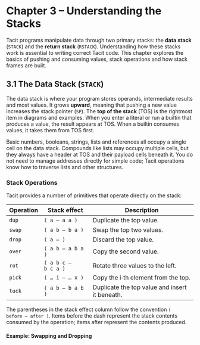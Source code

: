 # Chapter 3 – Understanding the Stacks

Tacit programs manipulate data through two primary stacks: the
**data stack** (`STACK`) and the **return stack** (`RSTACK`).
Understanding how these stacks work is essential to writing correct
Tacit code. This chapter explores the basics of pushing and
consuming values, stack operations and how stack frames are built.

## 3.1 The Data Stack (`STACK`)

The data stack is where your program stores operands, intermediate
results and most values. It grows **upward**, meaning that pushing a
new value increases the stack pointer (`SP`). The **top of the
stack** (TOS) is the rightmost item in diagrams and examples. When
you enter a literal or run a builtin that produces a value, the
result appears at TOS. When a builtin consumes values, it takes
them from TOS first.

Basic numbers, booleans, strings, lists and references all occupy a
single cell on the data stack. Compounds like lists may occupy
multiple cells, but they always have a header at TOS and their
payload cells beneath it. You do not need to manage addresses
directly for simple code; Tacit operations know how to traverse lists
and other structures.

### Stack Operations

Tacit provides a number of primitives that operate directly on the
stack:

| Operation | Stack effect | Description |
|---|---|---|
| `dup` | `( a — a a )` | Duplicate the top value. |
| `swap` | `( a b — b a )` | Swap the top two values. |
| `drop` | `( a — )` | Discard the top value. |
| `over` | `( a b — a b a )` | Copy the second value. |
| `rot` | `( a b c — b c a )` | Rotate three values to the left. |
| `pick` | `( … i — … x )` | Copy the i‑th element from the top. |
| `tuck` | `( a b — b a b )` | Duplicate the top value and insert it beneath. |

The parentheses in the stack effect column follow the convention
`( before — after )`. Items before the dash represent the stack
contents consumed by the operation; items after represent the
contents produced.

#### Example: Swapping and Dropping
